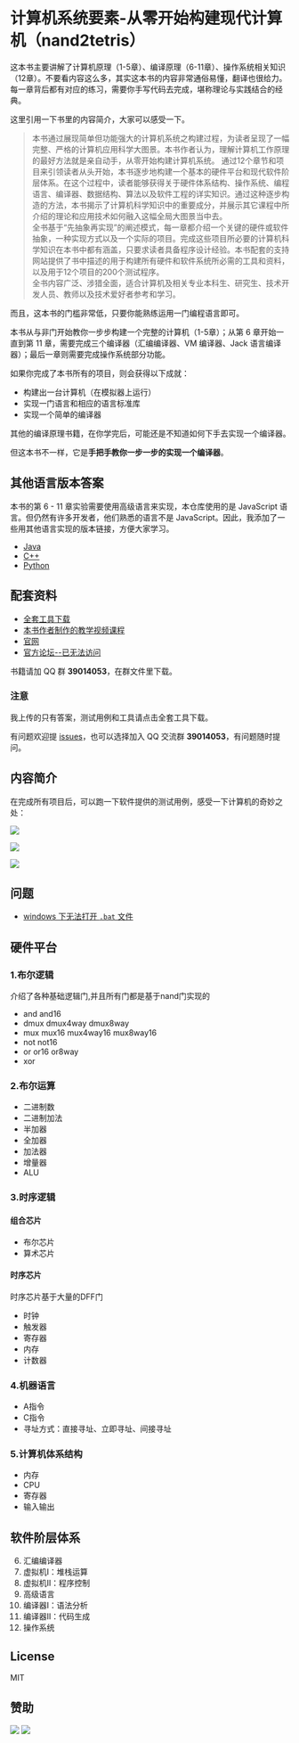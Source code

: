 # 计算机系统要素-从零开始构建现代计算机（nand2tetris）
这本书主要讲解了计算机原理（1-5章）、编译原理（6-11章）、操作系统相关知识（12章）。不要看内容这么多，其实这本书的内容非常通俗易懂，翻译也很给力。每一章背后都有对应的练习，需要你手写代码去完成，堪称理论与实践结合的经典。

这里引用一下书里的内容简介，大家可以感受一下。
>本书通过展现简单但功能强大的计算机系统之构建过程，为读者呈现了一幅完整、严格的计算机应用科学大图景。本书作者认为，理解计算机工作原理的最好方法就是亲自动手，从零开始构建计算机系统。
通过12个章节和项目来引领读者从头开始，本书逐步地构建一个基本的硬件平台和现代软件阶层体系。在这个过程中，读者能够获得关于硬件体系结构、操作系统、编程语言、编译器、数据结构、算法以及软件工程的详实知识。通过这种逐步构造的方法，本书揭示了计算机科学知识中的重要成分，并展示其它课程中所介绍的理论和应用技术如何融入这幅全局大图景当中去。
<br>全书基于“先抽象再实现”的阐述模式，每一章都介绍一个关键的硬件或软件抽象，一种实现方式以及一个实际的项目。完成这些项目所必要的计算机科学知识在本书中都有涵盖，只要求读者具备程序设计经验。本书配套的支持网站提供了书中描述的用于构建所有硬件和软件系统所必需的工具和资料，以及用于12个项目的200个测试程序。<br>
全书内容广泛、涉猎全面，适合计算机及相关专业本科生、研究生、技术开发人员、教师以及技术爱好者参考和学习。

而且，这本书的门槛非常低，只要你能熟练运用一门编程语言即可。

本书从与非门开始教你一步步构建一个完整的计算机（1-5章）；从第 6 章开始一直到第 11 章，需要完成三个编译器（汇编编译器、VM 编译器、Jack 语言编译器）；最后一章则需要完成操作系统部分功能。

如果你完成了本书所有的项目，则会获得以下成就：
* 构建出一台计算机（在模拟器上运行） 
* 实现一门语言和相应的语言标准库
* 实现一个简单的编译器

其他的编译原理书籍，在你学完后，可能还是不知道如何下手去实现一个编译器。

但这本书不一样，它是**手把手教你一步一步的实现一个编译器**。

## 其他语言版本答案
本书的第 6 - 11 章实验需要使用高级语言来实现，本仓库使用的是 JavaScript 语言。但仍然有许多开发者，他们熟悉的语言不是 JavaScript。因此，我添加了一些用其他语言实现的版本链接，方便大家学习。
* [Java](https://github.com/AllenWrong/nand2tetris)
* [C++](https://github.com/FusionBolt/The-Elements-of-Computer-Systems-Project)
* [Python](https://github.com/xrahoo/nand2tetris-python)

## 配套资料
* [全套工具下载](https://github.com/woai3c/teocs-exercises/blob/master/nand2tetris.zip)
* [本书作者制作的教学视频课程](https://www.coursera.org/learn/build-a-computer/home/welcome)
* [官网](https://www.nand2tetris.org/)
* [官方论坛--已无法访问](http://nand2tetris-questions-and-answers-forum.32033.n3.nabble.com/)

书籍请加 QQ 群 **39014053**，在群文件里下载。
### 注意
我上传的只有答案，测试用例和工具请点击全套工具下载。

有问题欢迎提 [issues](https://github.com/woai3c/nand2tetris/issues)，也可以选择加入 QQ 交流群 **39014053**，有问题随时提问。

## 内容简介
在完成所有项目后，可以跑一下软件提供的测试用例，感受一下计算机的奇妙之处：

![](https://p6-juejin.byteimg.com/tos-cn-i-k3u1fbpfcp/d040649df3bb4cd28b7b90a9f857fe4e~tplv-k3u1fbpfcp-zoom-1.image)

![](https://p9-juejin.byteimg.com/tos-cn-i-k3u1fbpfcp/e5820185fae84ac389f457d5df08f2c8~tplv-k3u1fbpfcp-zoom-1.image)

![](https://p6-juejin.byteimg.com/tos-cn-i-k3u1fbpfcp/ae42f59db6714190a9a2b8c13741d0c2~tplv-k3u1fbpfcp-zoom-1.image)

## 问题
* [windows 下无法打开 `.bat` 文件](https://github.com/woai3c/nand2tetris/tree/master/09)

## 硬件平台

### 1.布尔逻辑
介绍了各种基础逻辑门,并且所有门都是基于nand门实现的
* and  and16
* dmux  dmux4way  dmux8way
* mux  mux16  mux4way16  mux8way16
* not  not16
* or  or16  or8way
* xor

### 2.布尔运算
* 二进制数
* 二进制加法
* 半加器
* 全加器
* 加法器
* 增量器
* ALU

### 3.时序逻辑
#### 组合芯片
* 布尔芯片
* 算术芯片

#### 时序芯片
时序芯片基于大量的DFF门
* 时钟 
* 触发器 
* 寄存器 
* 内存
* 计数器


### 4.机器语言
* A指令
* C指令
* 寻址方式：直接寻址、立即寻址、间接寻址

### 5.计算机体系结构
* 内存
* CPU
* 寄存器
* 输入输出

## 软件阶层体系
6. 汇编编译器
7. 虚拟机I：堆栈运算
8. 虚拟机II：程序控制
9. 高级语言
10. 编译器I：语法分析
11. 编译器II：代码生成
12. 操作系统

## License
MIT
## 赞助
![](https://github.com/woai3c/nand2tetris/blob/master/img/wx.jpg)
![](https://github.com/woai3c/nand2tetris/blob/master/img/zfb.jpg)
